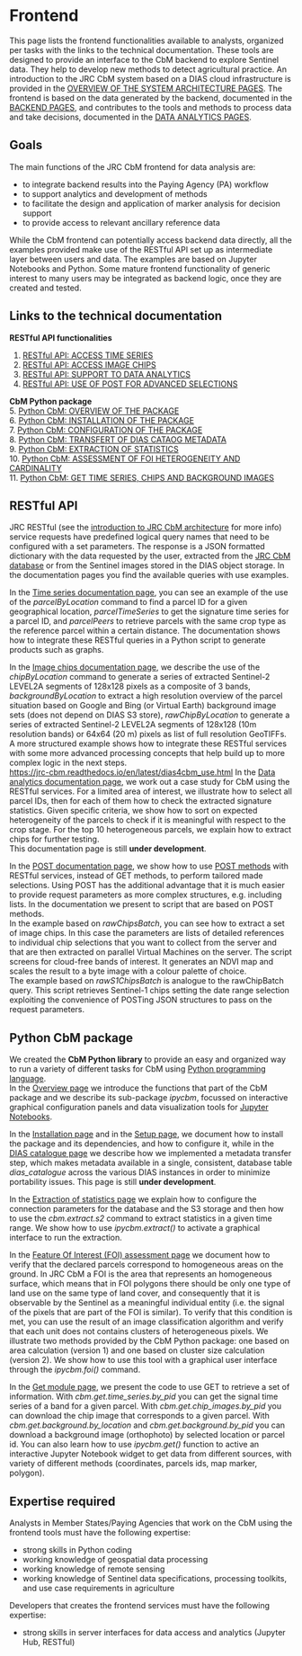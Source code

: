 # Frontend

This page lists the frontend functionalities available to analysts, organized per tasks with the links to the technical documentation. These tools are designed to provide an interface to the CbM backend to explore Sentinel data. They help to develop new methods to detect agricultural practice. An introduction to the JRC CbM system based on a DIAS cloud infrastructure is provided in the [OVERVIEW OF THE SYSTEM ARCHITECTURE PAGES](https://jrc-cbm.readthedocs.io/en/latest/dias4cbm_architecture.html). The frontend is based on the data generated by the backend, documented in the [BACKEND PAGES](https://jrc-cbm.readthedocs.io/en/latest/dias4cbm_setup.html), and contributes to the tools and methods to process data and take decisions, documented in the [DATA ANALYTICS PAGES](https://jrc-cbm.readthedocs.io/en/latest/dias4cbm_use.html).

## Goals
The main functions of the JRC CbM frontend for data analysis are:  
* to integrate backend results into the Paying Agency (PA) workflow  
* to support analytics and development of methods  
* to facilitate the design and application of marker analysis for decision support  
* to provide access to relevant ancillary reference data  

While the CbM frontend can potentially access backend data directly, all the examples provided make use of the RESTful API set up as intermediate layer between users and data. The examples are based on Jupyter Notebooks and Python. Some mature frontend functionality of generic interest to many users may be integrated as backend logic, once they are created and tested.  

## Links to the technical documentation

**RESTful API functionalities**  
1. [RESTful API: ACCESS TIME SERIES](https://jrc-cbm.readthedocs.io/en/latest/api_ts.html)  
2. [RESTful API: ACCESS IMAGE CHIPS](https://jrc-cbm.readthedocs.io/en/latest/api_imgs.html)  
3. [RESTful API: SUPPORT TO DATA ANALYTICS](https://jrc-cbm.readthedocs.io/en/latest/api_analytics.html)  
4. [RESTful API: USE OF POST FOR ADVANCED SELECTIONS](https://jrc-cbm.readthedocs.io/en/latest/api_post.html)  

**CbM Python package**  
5. [Python CbM: OVERVIEW OF THE PACKAGE](https://jrc-cbm.readthedocs.io/en/latest/cbm_overview.html)  
6. [Python CbM: INSTALLATION OF THE PACKAGE](https://jrc-cbm.readthedocs.io/en/latest/cbm_install.html)  
7. [Python CbM: CONFIGURATION OF THE PACKAGE](https://jrc-cbm.readthedocs.io/en/latest/cbm_config.html)  
8. [Python CbM: TRANSFERT OF DIAS CATAOG METADATA](https://jrc-cbm.readthedocs.io/en/latest/cbm_card.html)  
9. [Python CbM: EXTRACTION OF STATISTICS](https://jrc-cbm.readthedocs.io/en/latest/cbm_ext.html)  
10. [Python CbM: ASSESSMENT OF FOI HETEROGENEITY AND CARDINALITY](https://jrc-cbm.readthedocs.io/en/latest/cbm_foi.html)  
11. [Python CbM: GET TIME SERIES, CHIPS AND BACKGROUND IMAGES](https://jrc-cbm.readthedocs.io/en/latest/cbm_get.html)  

## RESTful API
JRC RESTful (see the [introduction to JRC CbM architecture](https://jrc-cbm.readthedocs.io/en/latest/dias4cbm_architecture.html) for more info) service requests have predefined logical query names that need to be configured with a set parameters. The response is a JSON formatted dictionary with the data requested by the user, extracted from the [JRC CbM database](https://jrc-cbm.readthedocs.io/en/latest/setup_database.html) or from the Sentinel images stored in the DIAS object storage. In the documentation pages you find the available queries with use examples.  

In the [Time series documentation page](https://jrc-cbm.readthedocs.io/en/latest/api_ts.html), you can see an example of the use of the *parcelByLocation* command to find a parcel ID for a given geographical location, *parcelTimeSeries* to get the signature time series for a parcel ID, and *parcelPeers* to retrieve parcels with the same crop type as the reference parcel within a certain distance. The documentation shows how to integrate these RESTful queries in a Python script to generate products such as graphs.  

In the [Image chips documentation page](https://jrc-cbm.readthedocs.io/en/latest/api_imgs.html), we describe the use of the *chipByLocation* command to generate a series of extracted Sentinel-2 LEVEL2A segments of 128x128 pixels as a composite of 3 bands, *backgroundByLocation* to extract a high resolution overview of the parcel situation based on Google and Bing (or Virtual Earth) background image sets (does not depend on DIAS S3 store), *rawChipByLocation* to generate a series of extracted Sentinel-2 LEVEL2A segments of 128x128 (10m resolution bands) or 64x64 (20 m) pixels as list of full resolution GeoTIFFs. A more structured example shows how to integrate these RESTful services with some more advanced processing concepts that help build up to more complex logic in the next steps.  
https://jrc-cbm.readthedocs.io/en/latest/dias4cbm_use.html
In the [Data analytics documentation page](https://jrc-cbm.readthedocs.io/en/latest/api_analytics.html), we work out a case study for CbM using the RESTful services. For a limited area of interest, we illustrate how to select all parcel IDs, then for each of them how to check the extracted signature statistics. Given specific criteria, we show how to sort on expected heterogeneity of the parcels to check if it is meaningful with respect to the crop stage. For the top 10 heterogeneous parcels, we explain how to extract chips for further testing.  
This documentation page is still **under development**.

In the [POST documentation page](https://jrc-cbm.readthedocs.io/en/latest/api_post.html), we show how to use [POST methods](https://restfulapi.net/http-methods) with RESTful services, instead of GET methods, to perform tailored made selections. Using POST has the additional advantage that it is much easier to provide request parameters as more complex structures, e.g. including lists. In the documentation we present to script that are based on POST methods.  
In the example based on *rawChipsBatch*, you can see how to extract a set of image chips. In this case the parameters are lists of detailed references to individual chip selections that you want to collect from the server and that are then extracted on parallel Virtual Machines on the server. The script screens for cloud-free bands of interest. It generates an NDVI map and scales the result to a byte image with a colour palette of choice.  
The example based on *rawS1ChipsBatch* is analogue to the rawChipBatch query. This script retrieves Sentinel-1 chips setting the date range selection exploiting the convenience of POSTing JSON structures to pass on the request parameters.  

## Python CbM package  
We created the **CbM Python library** to provide an easy and organized way to run a variety of different tasks for CbM using [Python programming language](https://www.python.org/).  
In the [Overview page](https://jrc-cbm.readthedocs.io/en/latest/cbm_overview.html) we introduce the functions that part of the CbM package and we describe its sub-package *ipycbm*, focussed on interactive graphical configuration panels and data visualization tools for [Jupyter Notebooks](https://jupyter.org/).  

In the [Installation page](https://jrc-cbm.readthedocs.io/en/latest/cbm_install.html) and in the [Setup page](https://jrc-cbm.readthedocs.io/en/latest/cbm_config.html), we document how to install the package and its dependencies, and how to configure it, while in the [DIAS catalogue page](https://jrc-cbm.readthedocs.io/en/latest/cbm_card.html) we describe how we implemented a metadata transfer step, which makes metadata available in a single, consistent, database table *dias_catalogue* across the various DIAS instances in order to minimize portability issues. This page is still **under development**.  

In the [Extraction of statistics page](https://jrc-cbm.readthedocs.io/en/latest/cbm_ext.html) we explain how to configure the connection parameters for the database and the S3 storage and then how to use the *cbm.extract.s2* command to extract statistics in a given time range. We show how to use *ipycbm.extract()* to activate a graphical interface to run the extraction.  

In the [Feature Of Interest (FOI) assessment page](https://jrc-cbm.readthedocs.io/en/latest/cbm_foi.html) we document how to verify that the declared parcels correspond to homogeneous areas on the ground. In JRC CbM a FOI is the area that represents an homogeneous surface, which means that in FOI polygons there should be only one type of land use on the same type of land cover, and consequently that it is observable by the Sentinel as a meaningful individual entity (i.e. the signal of the pixels that are part of the FOI is similar). To verify that this condition is met, you can use the result of an image classification algorithm and verify that each unit does not contains clusters of heterogeneous pixels. We illustrate two methods provided by the CbM Python package: one based on area calculation (version 1) and one based on cluster size calculation (version 2). We show how to use this tool with a graphical user interface through the *ipycbm.foi()* command.  

In the [Get module page](https://jrc-cbm.readthedocs.io/en/latest/cbm_get.html), we present the code to use GET to retrieve a set of information. With *cbm.get.time_series.by_pid* you can get the signal time series of a band for a given parcel. With *cbm.get.chip_images.by_pid* you can download the chip image that corresponds to a given parcel. With *cbm.get.background.by_location* and *cbm.get.background.by_pid* you can download a background image (orthophoto) by selected location or parcel id. You can also learn how to use *ipycbm.get()* function to active an interactive Jupyter Notebook widget to get data from different sources, with variety of different methods (coordinates, parcels ids, map marker, polygon).    

## Expertise required
Analysts in Member States/Paying Agencies that work on the CbM using the frontend tools must have the following expertise:

* strong skills in Python coding  
* working knowledge of geospatial data processing  
* working knowledge of remote sensing  
* working knowledge of Sentinel data specifications, processing toolkits, and use case requirements in agriculture  

Developers that creates the frontend services must have the following expertise:

* strong skills in server interfaces for data access and analytics (Jupyter Hub, RESTful)
